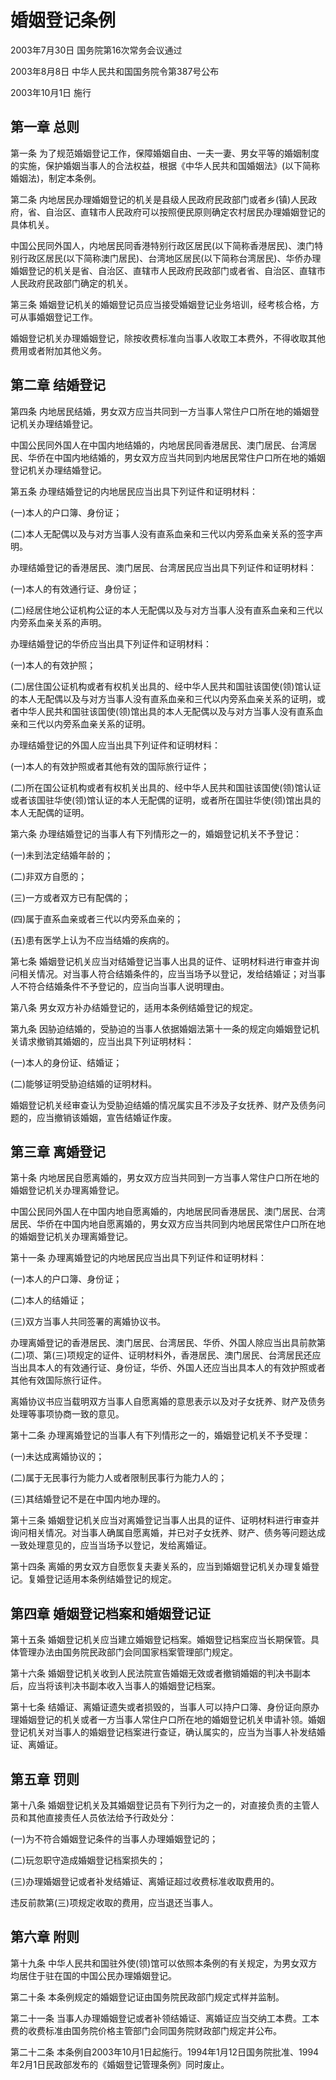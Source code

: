 # 婚姻登记条例

2003年7月30日 国务院第16次常务会议通过

2003年8月8日 中华人民共和国国务院令第387号公布

2003年10月1日 施行



## 第一章 总则

第一条 为了规范婚姻登记工作，保障婚姻自由、一夫一妻、男女平等的婚姻制度的实施，保护婚姻当事人的合法权益，根据《中华人民共和国婚姻法》(以下简称婚姻法)，制定本条例。

第二条 内地居民办理婚姻登记的机关是县级人民政府民政部门或者乡(镇)人民政府，省、自治区、直辖市人民政府可以按照便民原则确定农村居民办理婚姻登记的具体机关。

中国公民同外国人，内地居民同香港特别行政区居民(以下简称香港居民)、澳门特别行政区居民(以下简称澳门居民)、台湾地区居民(以下简称台湾居民)、华侨办理婚姻登记的机关是省、自治区、直辖市人民政府民政部门或者省、自治区、直辖市人民政府民政部门确定的机关。

第三条 婚姻登记机关的婚姻登记员应当接受婚姻登记业务培训，经考核合格，方可从事婚姻登记工作。

婚姻登记机关办理婚姻登记，除按收费标准向当事人收取工本费外，不得收取其他费用或者附加其他义务。

## 第二章 结婚登记

第四条 内地居民结婚，男女双方应当共同到一方当事人常住户口所在地的婚姻登记机关办理结婚登记。

中国公民同外国人在中国内地结婚的，内地居民同香港居民、澳门居民、台湾居民、华侨在中国内地结婚的，男女双方应当共同到内地居民常住户口所在地的婚姻登记机关办理结婚登记。

第五条 办理结婚登记的内地居民应当出具下列证件和证明材料：

(一)本人的户口簿、身份证；

(二)本人无配偶以及与对方当事人没有直系血亲和三代以内旁系血亲关系的签字声明。

办理结婚登记的香港居民、澳门居民、台湾居民应当出具下列证件和证明材料：

(一)本人的有效通行证、身份证；

(二)经居住地公证机构公证的本人无配偶以及与对方当事人没有直系血亲和三代以内旁系血亲关系的声明。

办理结婚登记的华侨应当出具下列证件和证明材料：

(一)本人的有效护照；

(二)居住国公证机构或者有权机关出具的、经中华人民共和国驻该国使(领)馆认证的本人无配偶以及与对方当事人没有直系血亲和三代以内旁系血亲关系的证明，或者中华人民共和国驻该国使(领)馆出具的本人无配偶以及与对方当事人没有直系血亲和三代以内旁系血亲关系的证明。

办理结婚登记的外国人应当出具下列证件和证明材料：

(一)本人的有效护照或者其他有效的国际旅行证件；

(二)所在国公证机构或者有权机关出具的、经中华人民共和国驻该国使(领)馆认证或者该国驻华使(领)馆认证的本人无配偶的证明，或者所在国驻华使(领)馆出具的本人无配偶的证明。

第六条 办理结婚登记的当事人有下列情形之一的，婚姻登记机关不予登记：

(一)未到法定结婚年龄的；

(二)非双方自愿的；

(三)一方或者双方已有配偶的；

(四)属于直系血亲或者三代以内旁系血亲的；

(五)患有医学上认为不应当结婚的疾病的。

第七条 婚姻登记机关应当对结婚登记当事人出具的证件、证明材料进行审查并询问相关情况。对当事人符合结婚条件的，应当当场予以登记，发给结婚证；对当事人不符合结婚条件不予登记的，应当向当事人说明理由。

第八条 男女双方补办结婚登记的，适用本条例结婚登记的规定。

第九条 因胁迫结婚的，受胁迫的当事人依据婚姻法第十一条的规定向婚姻登记机关请求撤销其婚姻的，应当出具下列证明材料：

(一)本人的身份证、结婚证；

(二)能够证明受胁迫结婚的证明材料。

婚姻登记机关经审查认为受胁迫结婚的情况属实且不涉及子女抚养、财产及债务问题的，应当撤销该婚姻，宣告结婚证作废。

## 第三章 离婚登记

第十条 内地居民自愿离婚的，男女双方应当共同到一方当事人常住户口所在地的婚姻登记机关办理离婚登记。

中国公民同外国人在中国内地自愿离婚的，内地居民同香港居民、澳门居民、台湾居民、华侨在中国内地自愿离婚的，男女双方应当共同到内地居民常住户口所在地的婚姻登记机关办理离婚登记。

第十一条 办理离婚登记的内地居民应当出具下列证件和证明材料：

(一)本人的户口簿、身份证；

(二)本人的结婚证；

(三)双方当事人共同签署的离婚协议书。

办理离婚登记的香港居民、澳门居民、台湾居民、华侨、外国人除应当出具前款第(二)项、第(三)项规定的证件、证明材料外，香港居民、澳门居民、台湾居民还应当出具本人的有效通行证、身份证，华侨、外国人还应当出具本人的有效护照或者其他有效国际旅行证件。

离婚协议书应当载明双方当事人自愿离婚的意思表示以及对子女抚养、财产及债务处理等事项协商一致的意见。

第十二条 办理离婚登记的当事人有下列情形之一的，婚姻登记机关不予受理：

(一)未达成离婚协议的；

(二)属于无民事行为能力人或者限制民事行为能力人的；

(三)其结婚登记不是在中国内地办理的。

第十三条 婚姻登记机关应当对离婚登记当事人出具的证件、证明材料进行审查并询问相关情况。对当事人确属自愿离婚，并已对子女抚养、财产、债务等问题达成一致处理意见的，应当当场予以登记，发给离婚证。

第十四条 离婚的男女双方自愿恢复夫妻关系的，应当到婚姻登记机关办理复婚登记。复婚登记适用本条例结婚登记的规定。

## 第四章 婚姻登记档案和婚姻登记证

第十五条 婚姻登记机关应当建立婚姻登记档案。婚姻登记档案应当长期保管。具体管理办法由国务院民政部门会同国家档案管理部门规定。

第十六条 婚姻登记机关收到人民法院宣告婚姻无效或者撤销婚姻的判决书副本后，应当将该判决书副本收入当事人的婚姻登记档案。

第十七条 结婚证、离婚证遗失或者损毁的，当事人可以持户口簿、身份证向原办理婚姻登记的机关或者一方当事人常住户口所在地的婚姻登记机关申请补领。婚姻登记机关对当事人的婚姻登记档案进行查证，确认属实的，应当为当事人补发结婚证、离婚证。

## 第五章 罚则

第十八条 婚姻登记机关及其婚姻登记员有下列行为之一的，对直接负责的主管人员和其他直接责任人员依法给予行政处分：

(一)为不符合婚姻登记条件的当事人办理婚姻登记的；

(二)玩忽职守造成婚姻登记档案损失的；

(三)办理婚姻登记或者补发结婚证、离婚证超过收费标准收取费用的。

违反前款第(三)项规定收取的费用，应当退还当事人。

## 第六章 附则

第十九条 中华人民共和国驻外使(领)馆可以依照本条例的有关规定，为男女双方均居住于驻在国的中国公民办理婚姻登记。

第二十条 本条例规定的婚姻登记证由国务院民政部门规定式样并监制。

第二十一条 当事人办理婚姻登记或者补领结婚证、离婚证应当交纳工本费。工本费的收费标准由国务院价格主管部门会同国务院财政部门规定并公布。

第二十二条 本条例自2003年10月1日起施行。1994年1月12日国务院批准、1994年2月1日民政部发布的《婚姻登记管理条例》同时废止。